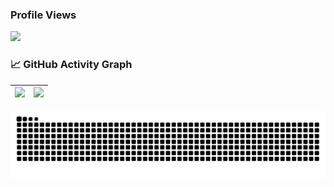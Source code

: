 ### Profile Views

![](https://count.getloli.com/get/@yixuanoct.github.profile?theme=capoo-2)

### 📈 GitHub Activity Graph

|![](https://github-readme-stats.vercel.app/api?username=YixuanOct&show_icons=true&theme=radical&include_all_commits=true)|![](https://github-readme-stats.vercel.app/api/top-langs/?username=YixuanOct&theme=radical&layout=compact)|
|-------------------------------------------------------------------------------------------------------------------------|----------------------------------------------------------------------------------------------------------|

![](https://raw.githubusercontent.com/YixuanOct/YixuanOct/output/github-contribution-grid-snake.svg)
